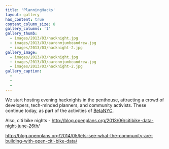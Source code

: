 ```yaml
---
title: 'PlanningHacks'
layout: gallery
has_content: true
content_column_size: 8
gallery_columns: '1'
gallery_thumb: 
  - images/2013/03/hacknight.jpg
  - images/2013/03/aaronmjumbeandrew.jpg
  - images/2013/03/hacknight-2.jpg
gallery_image:
  - images/2013/03/hacknight.jpg
  - images/2013/03/aaronmjumbeandrew.jpg
  - images/2013/03/hacknight-2.jpg
gallery_caption: 
  - 
  - 
  - 
---
```


We start hosting evening hacknights in the penthouse, attracting a crowd of developers, tech-minded planners, and community activists. These continue today, as part of the activities of <a href="http://www.meetup.com/betanyc/">BetaNYC</a>.

Also, citi bike nights - http://blog.openplans.org/2013/06/citibike-data-night-june-26th/

http://blog.openplans.org/2014/05/lets-see-what-the-community-are-building-with-open-citi-bike-data/